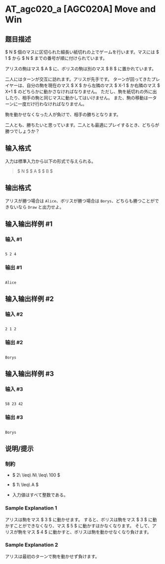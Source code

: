 # AT_agc020_a [AGC020A] Move and Win

## 题目描述

[problemUrl]: https://atcoder.jp/contests/agc020/tasks/agc020_a

$ N $ 個のマスに区切られた細長い紙切れの上でゲームを行います。マスには $ 1 $ から $ N $ までの番号が順に付けられています。

アリスの駒はマス $ A $ に、ボリスの駒は別のマス $ B $ に置かれています。

二人にはターンが交互に訪れます。アリスが先手です。 ターンが回ってきたプレイヤーは、自分の駒を現在のマス $ X $ から左隣のマス $ X-1 $ か右隣のマス $ X+1 $ のどちらかに動かさなければなりません。 ただし、駒を紙切れの外に出したり、相手の駒と同じマスに動かしてはいけません。 また、駒の移動は一ターンに一度だけ行わなければなりません。

駒を動かせなくなった人が負けで、相手の勝ちとなります。

二人とも、勝ちたいと思っています。二人とも最適にプレイするとき、どちらが勝つでしょうか？

## 输入格式

入力は標準入力から以下の形式で与えられる。

> $ N $ $ A $ $ B $

## 输出格式

アリスが勝つ場合は `Alice`、ボリスが勝つ場合は `Borys`、どちらも勝つことができないなら `Draw` と出力せよ。

## 输入输出样例 #1

### 输入 #1

```
5 2 4
```

### 输出 #1

```
Alice
```

## 输入输出样例 #2

### 输入 #2

```
2 1 2
```

### 输出 #2

```
Borys
```

## 输入输出样例 #3

### 输入 #3

```
58 23 42
```

### 输出 #3

```
Borys
```

## 说明/提示

### 制約

- $ 2\ \leq\ N\ \leq\ 100 $
- $ 1\ \leq\ A $
- 入力値はすべて整数である。

### Sample Explanation 1

アリスは駒をマス $ 3 $ に動かせます。 すると、ボリスは駒をマス $ 3 $ に動かすことができなくなり、マス $ 5 $ に動かすほかなくなります。 そして、アリスが駒をマス $ 4 $ に動かすと、ボリスは駒を動かせなくなり負けます。

### Sample Explanation 2

アリスは最初のターンで駒を動かせず負けます。
